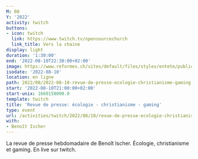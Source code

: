 ```yaml
---
M: 08
Y: '2022'
activity: twitch
buttons:
- icon: twitch
  link: https://www.twitch.tv/opensourcechurch
  link_title: Vers la chaine
display: light
duration: '1:30:00'
end: '2022-08-10T22:30:00+02:00'
image: https://www.reformes.ch/sites/default/files/styles/entete/public/data/images/comm/257/Beno%C3%AEt%20Ischer.jpg
isodate: '2022-08-10'
location: en ligne
path: 2022/08/2022-08-10-revue-de-presse-ecologie-christianisme-gaming.md
start: '2022-08-10T21:00:00+02:00'
start-unix: 1660158000.0
template: twitch
title: 'Revue de presse: écologie - christianisme - gaming'
type: event
url: /activities/twitch/2022/08/10/revue-de-presse-ecologie-christianisme-gaming
with:
- Benoît Ischer
---
```

La revue de presse hebdomadaire de Benoît Ischer. Écologie, christianisme et gaming. En live sur twitch.